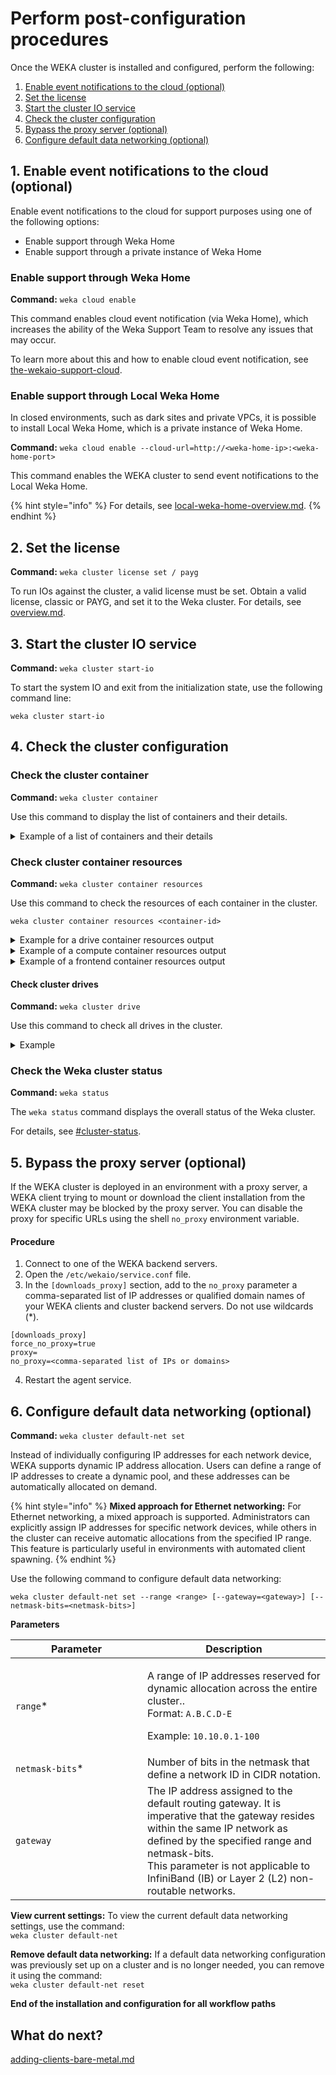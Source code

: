 # Perform post-configuration procedures

Once the WEKA cluster is installed and configured, perform the following:

1. [Enable event notifications to the cloud (optional)](perform-post-configuration-procedures.md#1.-enable-event-notifications-to-the-cloud-optional)
2. [Set the license](perform-post-configuration-procedures.md#2.-set-the-license)
3. [Start the cluster IO service](perform-post-configuration-procedures.md#3.-start-the-cluster-io-service)
4. [Check the cluster configuration](perform-post-configuration-procedures.md#4.-check-the-cluster-configuration)
5. [Bypass the proxy server (optional)](perform-post-configuration-procedures.md#5.-bypass-the-proxy-server-optional)
6. [Configure default data networking (optional)](perform-post-configuration-procedures.md#id-6.-configure-default-data-networking-optional)

## 1. Enable event notifications to the cloud (optional)

Enable event notifications to the cloud for support purposes using one of the following options:

* Enable support through Weka Home
* Enable support through a private instance of Weka Home

### **Enable support through Weka Home**

**Command:** `weka cloud enable`

This command enables cloud event notification (via Weka Home), which increases the ability of the Weka Support Team to resolve any issues that may occur.

To learn more about this and how to enable cloud event notification, see [the-wekaio-support-cloud](../../monitor-the-weka-cluster/the-wekaio-support-cloud/ "mention").

### **Enable support through** Local Weka Home

In closed environments, such as dark sites and private VPCs, it is possible to install Local Weka Home, which is a private instance of Weka Home.

**Command:** `weka cloud enable --cloud-url=http://<weka-home-ip>:<weka-home-port>`

This command enables the WEKA cluster to send event notifications to the Local Weka Home.

{% hint style="info" %}
For details, see [local-weka-home-overview.md](../../monitor-the-weka-cluster/the-wekaio-support-cloud/local-weka-home-overview.md "mention").
{% endhint %}

## 2. Set the license

**Command:** `weka cluster license set / payg`

To run IOs against the cluster, a valid license must be set. Obtain a valid license, classic or PAYG, and set it to the Weka cluster. For details, see [overview.md](../../billing-and-licensing/overview.md "mention").&#x20;

## 3. Start the cluster IO service

**Command:** `weka cluster start-io`

To start the system IO and exit from the initialization state, use the following command line:

`weka cluster start-io`

## 4. Check the cluster configuration

### Check the cluster container

**Command:** `weka cluster container`

Use this command to display the list of containers and their details.

<details>

<summary>Example of a list of containers and their details</summary>

```bash
$ weka cluster container
HOST ID  HOSTNAME  CONTAINER  IPS             STATUS  RELEASE   FAILURE DOMAIN  CORES  MEMORY    LAST FAILURE  UPTIME
0        av299-0   drives0    10.108.79.121   UP      4.3.0     DOM-000         7      10.45 GB                1:08:30h
1        av299-1   drives0    10.108.115.194  UP      4.3.0     DOM-001         7      10.45 GB                1:08:30h
2        av299-2   drives0    10.108.2.136    UP      4.3.0     DOM-002         7      10.45 GB                1:08:29h
3        av299-3   drives0    10.108.165.185  UP      4.3.0     DOM-003         7      10.45 GB                1:08:30h
4        av299-4   drives0    10.108.116.49   UP      4.3.0     DOM-004         7      10.45 GB                1:08:29h
5        av299-5   drives0    10.108.7.63     UP      4.3.0     DOM-005         7      10.45 GB                1:08:30h
6        av299-6   drives0    10.108.80.75    UP      4.3.0     DOM-006         7      10.45 GB                1:08:29h
7        av299-7   drives0    10.108.173.56   UP      4.3.0     DOM-007         7      10.45 GB                1:08:30h
8        av299-8   drives0    10.108.253.194  UP      4.3.0     DOM-008         7      10.45 GB                1:08:29h
9        av299-9   drives0    10.108.220.115  UP      4.3.0     DOM-009         7      10.45 GB                1:08:29h
10       av299-0   compute0   10.108.79.121   UP      4.3.0     DOM-000         6      20.22 GB                1:08:08h
11       av299-1   compute0   10.108.115.194  UP      4.3.0     DOM-001         6      20.22 GB                1:08:08h
12       av299-2   compute0   10.108.2.136    UP      4.3.0     DOM-002         6      20.22 GB                1:08:09h
13       av299-3   compute0   10.108.165.185  UP      4.3.0     DOM-003         6      20.22 GB                1:08:09h
14       av299-4   compute0   10.108.116.49   UP      4.3.0     DOM-004         6      20.22 GB                1:08:09h
15       av299-5   compute0   10.108.7.63     UP      4.3.0     DOM-005         6      20.22 GB                1:08:08h
16       av299-6   compute0   10.108.80.75    UP      4.3.0     DOM-006         6      20.22 GB                1:08:09h
17       av299-7   compute0   10.108.173.56   UP      4.3.0     DOM-007         6      20.22 GB                1:08:08h
18       av299-8   compute0   10.108.253.194  UP      4.3.0     DOM-008         6      20.22 GB                1:08:09h
19       av299-9   compute0   10.108.220.115  UP      4.3.0     DOM-009         6      20.22 GB                1:08:08h
20       av299-0   frontend0  10.108.79.121   UP      4.3.0     DOM-000         1      1.47 GB                 1:06:57h
21       av299-1   frontend0  10.108.115.194  UP      4.3.0     DOM-001         1      1.47 GB                 1:06:57h
22       av299-2   frontend0  10.108.2.136    UP      4.3.0     DOM-002         1      1.47 GB                 1:06:57h
23       av299-3   frontend0  10.108.165.185  UP      4.3.0     DOM-003         1      1.47 GB                 1:06:56h
24       av299-4   frontend0  10.108.116.49   UP      4.3.0     DOM-004         1      1.47 GB                 1:06:57h
25       av299-5   frontend0  10.108.7.63     UP      4.3.0     DOM-005         1      1.47 GB                 1:06:56h
26       av299-6   frontend0  10.108.80.75    UP      4.3.0     DOM-006         1      1.47 GB                 1:06:57h
27       av299-7   frontend0  10.108.173.56   UP      4.3.0     DOM-007         1      1.47 GB                 1:06:56h
28       av299-8   frontend0  10.108.253.194  UP      4.3.0     DOM-008         1      1.47 GB                 1:06:57h
29       av299-9   frontend0  10.108.220.115  UP      4.3.0     DOM-009         1      1.47 GB                 1:06:56h
```

</details>

### Check cluster container resources

**Command:** `weka cluster container resources`

Use this command to check the resources of each container in the cluster.

`weka cluster container resources <container-id>`

<details>

<summary>Example for a drive container resources output</summary>

```bash
$ weka cluster container
HOST ID  HOSTNAME  CONTAINER  IPS             STATUS  RELEASE   FAILURE DOMAIN  CORES  MEMORY    LAST FAILURE  UPTIME
0        av299-0   drives0    10.108.79.121   UP      4.3.0     DOM-000         7      10.45 GB                1:08:30h
1        av299-1   drives0    10.108.115.194  UP      4.3.0     DOM-001         7      10.45 GB                1:08:30h
2        av299-2   drives0    10.108.2.136    UP      4.3.0     DOM-002         7      10.45 GB                1:08:29h
3        av299-3   drives0    10.108.165.185  UP      4.3.0     DOM-003         7      10.45 GB                1:08:30h
4        av299-4   drives0    10.108.116.49   UP      4.3.0     DOM-004         7      10.45 GB                1:08:29h
5        av299-5   drives0    10.108.7.63     UP      4.3.0     DOM-005         7      10.45 GB                1:08:30h
6        av299-6   drives0    10.108.80.75    UP      4.3.0     DOM-006         7      10.45 GB                1:08:29h
7        av299-7   drives0    10.108.173.56   UP      4.3.0     DOM-007         7      10.45 GB                1:08:30h
8        av299-8   drives0    10.108.253.194  UP      4.3.0     DOM-008         7      10.45 GB                1:08:29h
9        av299-9   drives0    10.108.220.115  UP      4.3.0     DOM-009         7      10.45 GB                1:08:29h
10       av299-0   compute0   10.108.79.121   UP      4.3.0     DOM-000         6      20.22 GB                1:08:08h
11       av299-1   compute0   10.108.115.194  UP      4.3.0     DOM-001         6      20.22 GB                1:08:08h
12       av299-2   compute0   10.108.2.136    UP      4.3.0     DOM-002         6      20.22 GB                1:08:09h
13       av299-3   compute0   10.108.165.185  UP      4.3.0     DOM-003         6      20.22 GB                1:08:09h
14       av299-4   compute0   10.108.116.49   UP      4.3.0     DOM-004         6      20.22 GB                1:08:09h
15       av299-5   compute0   10.108.7.63     UP      4.3.0     DOM-005         6      20.22 GB                1:08:08h
16       av299-6   compute0   10.108.80.75    UP      4.3.0     DOM-006         6      20.22 GB                1:08:09h
17       av299-7   compute0   10.108.173.56   UP      4.3.0     DOM-007         6      20.22 GB                1:08:08h
18       av299-8   compute0   10.108.253.194  UP      4.3.0     DOM-008         6      20.22 GB                1:08:09h
19       av299-9   compute0   10.108.220.115  UP      4.3.0     DOM-009         6      20.22 GB                1:08:08h
20       av299-0   frontend0  10.108.79.121   UP      4.3.0     DOM-000         1      1.47 GB                 1:06:57h
21       av299-1   frontend0  10.108.115.194  UP      4.3.0     DOM-001         1      1.47 GB                 1:06:57h
22       av299-2   frontend0  10.108.2.136    UP      4.3.0     DOM-002         1      1.47 GB                 1:06:57h
23       av299-3   frontend0  10.108.165.185  UP      4.3.0     DOM-003         1      1.47 GB                 1:06:56h
24       av299-4   frontend0  10.108.116.49   UP      4.3.0     DOM-004         1      1.47 GB                 1:06:57h
25       av299-5   frontend0  10.108.7.63     UP      4.3.0     DOM-005         1      1.47 GB                 1:06:56h
26       av299-6   frontend0  10.108.80.75    UP      4.3.0     DOM-006         1      1.47 GB                 1:06:57h
27       av299-7   frontend0  10.108.173.56   UP      4.3.0     DOM-007         1      1.47 GB                 1:06:56h
28       av299-8   frontend0  10.108.253.194  UP      4.3.0     DOM-008         1      1.47 GB                 1:06:57h
29       av299-9   frontend0  10.108.220.115  UP      4.3.0     DOM-009         1      1.47 GB                 1:06:56h
```

</details>

<details>

<summary>Example of a compute container resources output</summary>

```bash
$ weka cluster container resources 10
ROLES       NODE ID  CORE ID
MANAGEMENT  0        <auto>
COMPUTE     1        16
COMPUTE     2        4
COMPUTE     3        18
COMPUTE     4        26
COMPUTE     5        28
COMPUTE     6        10

NET DEVICE    IDENTIFIER    DEFAULT GATEWAY  IPS             NETMASK  NETWORK LABEL
0000:00:04.0  0000:00:04.0  10.108.0.1       10.108.145.137  16
0000:00:05.0  0000:00:05.0  10.108.0.1       10.108.212.87   16
0000:00:06.0  0000:00:06.0  10.108.0.1       10.108.199.231  16
0000:00:07.0  0000:00:07.0  10.108.0.1       10.108.86.172   16
0000:00:08.0  0000:00:08.0  10.108.0.1       10.108.190.88   16
0000:00:09.0  0000:00:09.0  10.108.0.1       10.108.77.31    16

Allow Protocols         false
Bandwidth               <auto>
Base Port               14300
Dedicate Memory         true
Disable NUMA Balancing  true
Failure Domain          DOM-000
Hardware Watchdog       false
Management IPs          10.108.79.121
Mask Interrupts         true
Memory                  20224982280
Mode                    BACKEND
Set CPU Governors       PERFORMANCE
```

</details>

<details>

<summary>Example of a frontend container resources output</summary>

```bash
$ weka cluster container resources 20
ROLES       NODE ID  CORE ID
MANAGEMENT  0        <auto>
FRONTEND    1        24

NET DEVICE    IDENTIFIER    DEFAULT GATEWAY  IPS             NETMASK  NETWORK LABEL
0000:00:13.0  0000:00:13.0  10.108.0.1       10.108.217.249  16

Allow Protocols         true
Bandwidth               <auto>
Base Port               14200
Dedicate Memory         true
Disable NUMA Balancing  true
Failure Domain          DOM-000
Hardware Watchdog       false
Management IPs          10.108.79.121
Mask Interrupts         true
Memory                  <dedicated>
Mode                    BACKEND
Set CPU Governors       PERFORMANCE
```

</details>

#### Check cluster drives

**Command:** `weka cluster drive`

Use this command to check all drives in the cluster.

<details>

<summary>Example</summary>

```bash
$ weka cluster drive
DISK ID  UUID                                  HOSTNAME  NODE ID  SIZE        STATUS  LIFETIME % USED  ATTACHMENT  DRIVE STATUS
0        d3d000d4-a76b-405d-a226-c40dcd8d622c  av299-4   87       399.99 GiB  ACTIVE  0                OK          OK
1        c68cf47a-f91d-499f-83c8-69aa06ed37d4  av299-7   143      399.99 GiB  ACTIVE  0                OK          OK
2        c97f83b5-b9e3-4ccd-bfb8-d78537fa8a6f  av299-1   23       399.99 GiB  ACTIVE  0                OK          OK
3        908dadc5-740c-4e08-9cc2-290b4b311f81  av299-0   7        399.99 GiB  ACTIVE  0                OK          OK
.
.
.
68       1c4c4d54-6553-44b2-bc61-0f0e946919fb  av299-4   84       399.99 GiB  ACTIVE  0                OK          OK
69       969d3521-9057-4db9-8304-157f50719683  av299-3   62       399.99 GiB  ACTIVE  0                OK          OK
```

</details>

### Check the Weka cluster status

**Command:** `weka status`

The `weka status` command displays the overall status of the Weka cluster.

For details, see [#cluster-status](../../getting-started-with-weka/manage-the-system-using-weka-cli/#cluster-status "mention").

## 5. Bypass the proxy server (optional)

If the WEKA cluster is deployed in an environment with a proxy server, a WEKA client trying to mount or download the client installation from the WEKA cluster may be blocked by the proxy server. You can disable the proxy for specific URLs using the shell `no_proxy` environment variable.

#### Procedure

1. Connect to one of the WEKA backend servers.
2. Open the `/etc/wekaio/service.conf` file.
3. In the `[downloads_proxy]` section, add to the `no_proxy` parameter a comma-separated list of IP addresses or qualified domain names of your WEKA clients and cluster backend servers. Do not use wildcards (\*).

```
[downloads_proxy]
force_no_proxy=true
proxy=
no_proxy=<comma-separated list of IPs or domains>
```

4. Restart the agent service.

## 6. Configure default data networking (optional)

**Command:** `weka cluster default-net set`

Instead of individually configuring IP addresses for each network device, WEKA supports dynamic IP address allocation. Users can define a range of IP addresses to create a dynamic pool, and these addresses can be automatically allocated on demand.

{% hint style="info" %}
**Mixed approach for Ethernet networking:** For Ethernet networking, a mixed approach is supported. Administrators can explicitly assign IP addresses for specific network devices, while others in the cluster can receive automatic allocations from the specified IP range. This feature is particularly useful in environments with automated client spawning.
{% endhint %}

Use the following command to configure default data networking:

`weka cluster default-net set --range <range> [--gateway=<gateway>] [--netmask-bits=<netmask-bits>]`

**Parameters**

<table><thead><tr><th width="195">Parameter</th><th>Description</th></tr></thead><tbody><tr><td><code>range</code>*</td><td><p>A range of IP addresses reserved for dynamic allocation across the entire cluster..<br>Format: <code>A.B.C.D-E</code> </p><p>Example: <code>10.10.0.1-100</code></p></td></tr><tr><td><code>netmask-bits</code>*</td><td>Number of bits in the netmask that define a network ID in CIDR notation.</td></tr><tr><td><code>gateway</code></td><td>The IP address assigned to the default routing gateway. It is imperative that the gateway resides within the same IP network as defined by the specified range and netmask-bits.<br>This parameter is not applicable to InfiniBand (IB) or Layer 2 (L2) non-routable networks.</td></tr></tbody></table>

**View current settings:** To view the current default data networking settings, use the command: \
`weka cluster default-net`

**Remove default data networking:** If a default data networking configuration was previously set up on a cluster and is no longer needed, you can remove it using the command:\
`weka cluster default-net reset`

**End of the installation and configuration for all workflow paths**

## **What do next?**

[adding-clients-bare-metal.md](adding-clients-bare-metal.md "mention")
